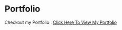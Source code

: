 # Portfolio
Checkout my Portfolio : [Click Here To View My Portfolio]([https://65dcdd16e88d8d150a629e67--sparkling-lily-ae21be.netlify.app/](https://siddarths-portfolio.netlify.app/))
